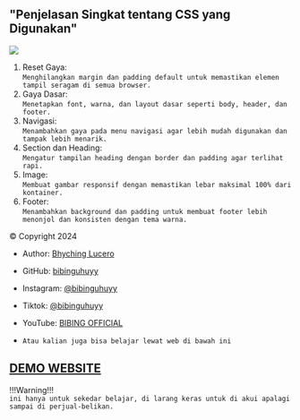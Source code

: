 ## "Penjelasan Singkat tentang CSS yang Digunakan"

<img src="https://i.imgur.com/4P2scZG.png">

 1. Reset Gaya: <br>
    `Menghilangkan margin dan padding default untuk memastikan elemen tampil seragam di semua browser.`
 2. Gaya Dasar: <br>
    `Menetapkan font, warna, dan layout dasar seperti body, header, dan footer.`
 3. Navigasi: <br>
    `Menambahkan gaya pada menu navigasi agar lebih mudah digunakan dan tampak lebih menarik.`
 4. Section dan Heading: <br>
    `Mengatur tampilan heading dengan border dan padding agar terlihat rapi.`
 5. Image: <br>
    `Membuat gambar responsif dengan memastikan lebar maksimal 100% dari kontainer.`
 6. Footer: <br>
    `Menambahkan background dan padding untuk membuat footer lebih menonjol dan konsisten dengan tema warna.`
    
    
© Copyright 2024
- Author: [Bhyching Lucero](https://whatsapp.com/channel/0029ValdnhV9sBIH07yfHc2f)
- GitHub: [bibinguhuyy](https://github.com/BibingUhuy)
- Instagram: [@bibinguhuyy](https://www.instagram.com/bibinguhuyy?igsh=cXJzcjNzd3U0cndt)
- Tiktok: [@bibinguhuyy](https://www.tiktok.com/@bibinguhuyy?_t=8p3nsfWOLhs&_r=1)
- YouTube: [BIBING OFFICIAL](https://youtube.com/@bibinguhuyy?si=urKtFMcqQ6JuKNlk)

- `Atau kalian juga bisa belajar lewat web di bawah ini` <br>
## [DEMO WEBSITE](https://ayo-belajar-dasar-html.netlify.app/)

!!!Warning!!! <br>
`ini hanya untuk sekedar belajar, di larang keras untuk di akui apalagi sampai di perjual-belikan.`
